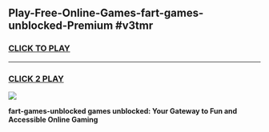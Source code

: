
## Play-Free-Online-Games-fart-games-unblocked-Premium #v3tmr
<h3>
<a href="https://premium.freeplayer.one?title=fart-games-unblocked&ref=8M">CLICK TO PLAY</a></h3>
<hr>

<h3>
<a href="https://premium.freeplayer.one?title=fart-games-unblocked&ref=8M">CLICK 2 PLAY</a>
  
</h3>

<a href="https://premium.freeplayer.one?title=fart-games-unblocked&ref=8M"><img src="https://clearcache.store/games.png"></a>


**fart-games-unblocked games unblocked: Your Gateway to Fun and Accessible Online Gaming**
